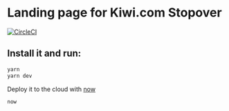 # Landing page for Kiwi.com Stopover

[![CircleCI](https://circleci.com/gh/kiwicom/stopovers.svg?style=svg)](https://circleci.com/gh/kiwicom/stopovers)

## Install it and run:

```bash
yarn
yarn dev
```

Deploy it to the cloud with [now](https://zeit.co/now)

```bash
now
```
